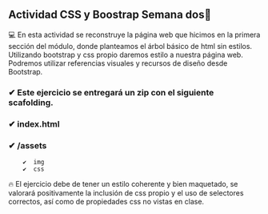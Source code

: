## Actividad CSS y Boostrap Semana dos🔗
💻
En esta actividad se reconstruye la página web que hicimos en la primera sección del módulo, donde planteamos el árbol básico de html sin estilos. Utilizando bootstrap y css propio daremos estilo a nuestra página web. Podremos utilizar referencias visuales y recursos de diseño desde Bootstrap.

### ✔  Este ejercicio se entregará un zip con el siguiente scafolding.
 ### ✔  index.html
  ### ✔  /assets
        ✔  img
        ✔  css
🔥 El ejercicio debe de tener un estilo coherente y bien maquetado, se valorará positivamente la inclusión de css propio y el uso de selectores correctos, así como de propiedades css no vistas en clase.
